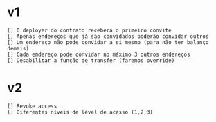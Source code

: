 # v1

    [] O deployer do contrato receberá o primeiro convite
    [] Apenas endereços que já são convidados poderão convidar outros
    [] Um endereço não pode convidar a si mesmo (para não ter balanço demais)
    [] Cada emdereço pode convidar no máximo 3 outros endereços
    [] Desabilitar a função de transfer (faremos override)

# v2
    [] Revoke access
    [] Diferentes níveis de lével de acesso (1,2,3)


